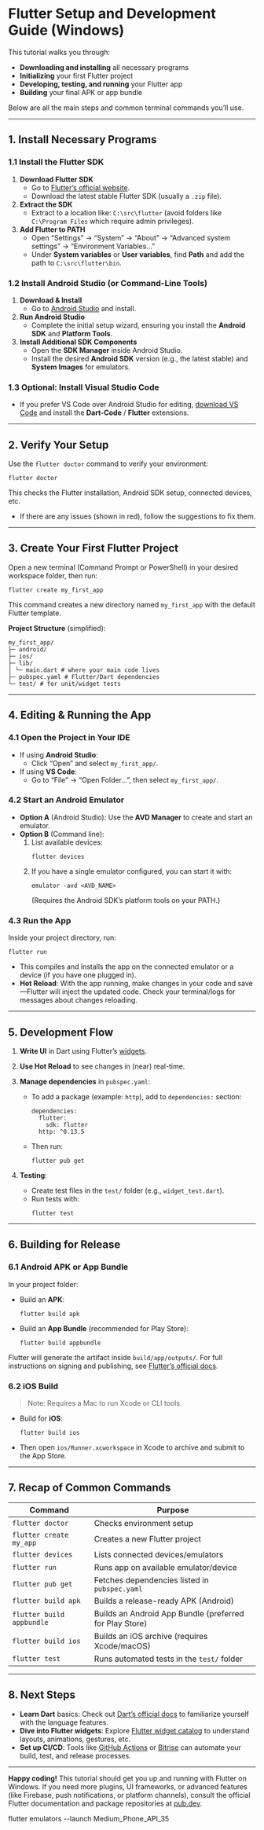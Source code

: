 # Flutter Setup and Development Guide (Windows)

This tutorial walks you through:

- **Downloading and installing** all necessary programs
- **Initializing** your first Flutter project
- **Developing, testing, and running** your Flutter app
- **Building** your final APK or app bundle

Below are all the main steps and common terminal commands you’ll use.

---

## 1. Install Necessary Programs

### 1.1 Install the Flutter SDK

1. **Download Flutter SDK**  
   - Go to [Flutter’s official website](https://docs.flutter.dev/get-started/install/windows).
   - Download the latest stable Flutter SDK (usually a `.zip` file).
2. **Extract the SDK**  
   - Extract to a location like: `C:\src\flutter` (avoid folders like `C:\Program Files` which require admin privileges).
3. **Add Flutter to PATH**  
   - Open “Settings” → “System” → “About” → “Advanced system settings” → “Environment Variables…”  
   - Under **System variables** or **User variables**, find **Path** and add the path to `C:\src\flutter\bin`.

### 1.2 Install Android Studio (or Command-Line Tools)

1. **Download & Install**  
   - Go to [Android Studio](https://developer.android.com/studio) and install.
2. **Run Android Studio**  
   - Complete the initial setup wizard, ensuring you install the **Android SDK** and **Platform Tools**.
3. **Install Additional SDK Components**  
   - Open the **SDK Manager** inside Android Studio.  
   - Install the desired **Android SDK** version (e.g., the latest stable) and **System Images** for emulators.

### 1.3 Optional: Install Visual Studio Code

- If you prefer VS Code over Android Studio for editing, [download VS Code](https://code.visualstudio.com/download) and install the **Dart-Code** / **Flutter** extensions.

---

## 2. Verify Your Setup

Use the ```flutter doctor``` command to verify your environment:

```
flutter doctor
```

This checks the Flutter installation, Android SDK setup, connected devices, etc.  
- If there are any issues (shown in red), follow the suggestions to fix them.

---

## 3. Create Your First Flutter Project

Open a new terminal (Command Prompt or PowerShell) in your desired workspace folder, then run:

```
flutter create my_first_app
```

This command creates a new directory named `my_first_app` with the default Flutter template.

**Project Structure** (simplified):

```
my_first_app/
├─ android/
├─ ios/
├─ lib/
│ └─ main.dart # where your main code lives
├─ pubspec.yaml # Flutter/Dart dependencies
└─ test/ # for unit/widget tests
```



---

## 4. Editing & Running the App

### 4.1 Open the Project in Your IDE

- If using **Android Studio**:
  - Click “Open” and select `my_first_app/`.
- If using **VS Code**:
  - Go to “File” → “Open Folder…”, then select `my_first_app/`.

### 4.2 Start an Android Emulator

- **Option A** (Android Studio): Use the **AVD Manager** to create and start an emulator.  
- **Option B** (Command line):  
  1. List available devices:
     ```
     flutter devices
     ```
  2. If you have a single emulator configured, you can start it with:
     ```
     emulator -avd <AVD_NAME>
     ```
     (Requires the Android SDK’s platform tools on your PATH.)

### 4.3 Run the App

Inside your project directory, run:

```
flutter run
```

- This compiles and installs the app on the connected emulator or a device (if you have one plugged in).
- **Hot Reload**: With the app running, make changes in your code and save—Flutter will inject the updated code. Check your terminal/logs for messages about changes reloading.

---

## 5. Development Flow

1. **Write UI** in Dart using Flutter’s [widgets](https://api.flutter.dev/flutter/widgets/widgets-library.html).  
2. **Use Hot Reload** to see changes in (near) real-time.  
3. **Manage dependencies** in `pubspec.yaml`:
   - To add a package (example: `http`), add to `dependencies:` section:
     ```
     dependencies:
       flutter:
         sdk: flutter
       http: ^0.13.5
     ```
   - Then run:
     ```
     flutter pub get
     ```

4. **Testing**:  
   - Create test files in the `test/` folder (e.g., `widget_test.dart`).  
   - Run tests with:
     ```
     flutter test
     ```

---

## 6. Building for Release

### 6.1 Android APK or App Bundle

In your project folder:

- Build an **APK**:
  ```
  flutter build apk
  ```

- Build an **App Bundle** (recommended for Play Store):
  ```
  flutter build appbundle
  ```
  
Flutter will generate the artifact inside `build/app/outputs/`. For full instructions on signing and publishing, see [Flutter’s official docs](https://docs.flutter.dev/deployment/android).

### 6.2 iOS Build

> Note: Requires a Mac to run Xcode or CLI tools.

- Build for **iOS**:
  ```
  flutter build ios
  ```
- Then open `ios/Runner.xcworkspace` in Xcode to archive and submit to the App Store.

---

## 7. Recap of Common Commands

| Command                          | Purpose                                            |
|---------------------------------|----------------------------------------------------|
| ```flutter doctor```      | Checks environment setup                           |
| ```flutter create my_app``` | Creates a new Flutter project                     |
| ```flutter devices```     | Lists connected devices/emulators                  |
| ```flutter run```         | Runs app on available emulator/device              |
| ```flutter pub get```     | Fetches dependencies listed in `pubspec.yaml`      |
| ```flutter build apk```   | Builds a release-ready APK (Android)               |
| ```flutter build appbundle``` | Builds an Android App Bundle (preferred for Play Store) |
| ```flutter build ios```   | Builds an iOS archive (requires Xcode/macOS)       |
| ```flutter test```        | Runs automated tests in the `test/` folder         |

---

## 8. Next Steps

- **Learn Dart** basics: Check out [Dart’s official docs](https://dart.dev/guides) to familiarize yourself with the language features.  
- **Dive into Flutter widgets**: Explore [Flutter widget catalog](https://flutter.dev/docs/development/ui/widgets) to understand layouts, animations, gestures, etc.  
- **Set up CI/CD**: Tools like [GitHub Actions](https://github.com/features/actions) or [Bitrise](https://bitrise.io/) can automate your build, test, and release processes.

---

**Happy coding!** This tutorial should get you up and running with Flutter on Windows. If you need more plugins, UI frameworks, or advanced features (like Firebase, push notifications, or platform channels), consult the official Flutter documentation and package repositories at [pub.dev](https://pub.dev/).

flutter emulators --launch Medium_Phone_API_35
